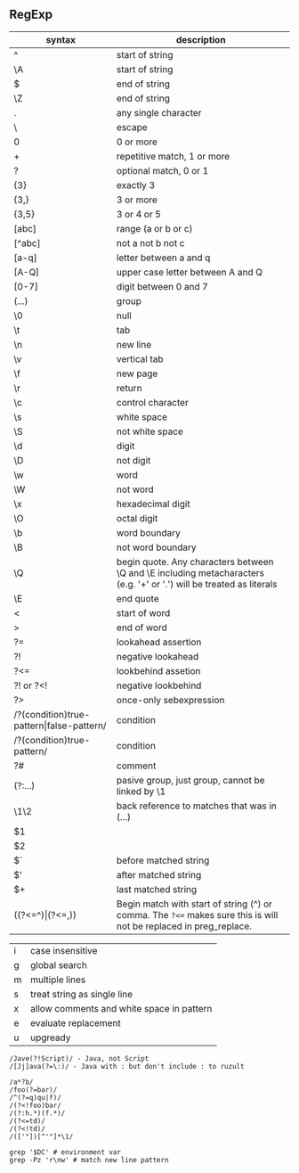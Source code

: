 RegExp
-

| syntax                                   | description |
|------------------------------------------|-------------|
|^                                         | start of string |
|\A                                        | start of string |
|$                                         | end of string |
|\Z                                        | end of string |
|.                                         | any single character |
|\                                         | escape |
|0                                         | 0 or more |
|+                                         | repetitive match, 1 or more |
|?                                         | optional match, 0 or 1 |
|{3}                                       | exactly 3 |
|{3,}                                      | 3 or more |
|{3,5}                                     | 3 or 4 or 5 |
|[abc]                                     | range (a or b or c) |
|[^abc]                                    | not a not b not c |
|[a-q]                                     | letter between a and q |
|[A-Q]                                     | upper case letter between A and Q |
|[0-7]                                     | digit between 0 and 7 |
|(...)                                     | group |
|\0                                        | null |
|\t                                        | tab |
|\n                                        | new line |
|\v                                        | vertical tab |
|\f                                        | new page |
|\r                                        | return |
|\c                                        | control character |
|\s                                        | white space |
|\S                                        | not white space |
|\d                                        | digit |
|\D                                        | not digit |
|\w                                        | word |
|\W                                        | not word |
|\x                                        | hexadecimal digit |
|\O                                        | octal digit |
|\b                                        | word boundary |
|\B                                        | not word boundary |
|\Q                                        | begin quote. Any characters between \Q and \E including metacharacters (e.g. '+' or '.') will be treated as literals |
|\E                                        | end quote |
|\<                                        | start of word |
|\>                                        | end of word |
|?=                                        | lookahead assertion |
|?!                                        | negative lookahead |
|?<=                                       | lookbehind assetion |
| ?! or ?<!                                | negative lookbehind |
| ?>                                       | once-only sebexpression |
| /?(condition)true-pattern\|false-pattern/ | condition |
| /?(condition)true-pattern/               | condition |
| ?#                                       | comment |
| (?:...)                                  | pasive group, just group, cannot be linked by \1 |
| \1\2                                     | back reference to matches that was in (...) |
| $1                                       | |
| $2                                       | |
| $`                                       | before matched string |
| $'                                       | after matched string |
| $+                                       | last matched string |
|((?<=^)\|(?<=,))                           | Begin match with start of string (^) or comma. The `?<=` makes sure this is will not be replaced in preg_replace. |

|   |   |
|---|---|
| i | case insensitive |
| g | global search |
| m | multiple lines |
| s | treat string as single line |
| x | allow comments and white space in pattern |
| e | evaluate replacement |
| u | upgready |

````
/Jave(?!Script)/ - Java, not Script
/[Jj]ava(?=\:)/ - Java with : but don't include : to ruzult

/a*?b/
/foo(?=bar)/
/^(?=q)qu|f)/
/(?<!foo)bar/
/(?:h.*)(f.*)/
/(?<=td)/
/(?<!td)/
/(['"])[^'"]*\1/
````

````
grep '$DC' # environment var
grep -Pz 'r\nw' # match new line pattern
````
